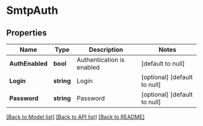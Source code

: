 # SmtpAuth

## Properties
Name | Type | Description | Notes
------------ | ------------- | ------------- | -------------
**AuthEnabled** | **bool** | Authentication is enabled | [default to null]
**Login** | **string** | Login | [optional] [default to null]
**Password** | **string** | Password | [optional] [default to null]

[[Back to Model list]](../README.md#documentation-for-models) [[Back to API list]](../README.md#documentation-for-api-endpoints) [[Back to README]](../README.md)

